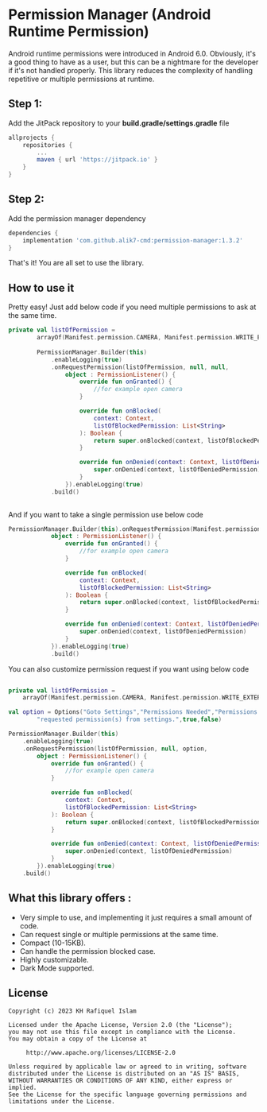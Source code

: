 # Permission Manager (Android Runtime Permission)

Android runtime permissions were introduced in Android 6.0. Obviously, it's a good thing to have as
a user, but this can be a nightmare for the developer if it's not handled properly.
This library reduces the complexity of handling repetitive or multiple permissions at runtime.

## Step 1:

Add the JitPack repository to your **build.gradle/settings.gradle** file

```groovy
allprojects {
    repositories {
        ...
        maven { url 'https://jitpack.io' }
    }
}
```

## Step 2:

Add the permission manager dependency

```groovy
dependencies {
    implementation 'com.github.alik7-cmd:permission-manager:1.3.2'
}
```

That's it! You are all set to use the library.

## How to use it

Pretty easy! Just add below code if you need multiple permissions to ask at the same time.

```kotlin
private val listOfPermission = 
        arrayOf(Manifest.permission.CAMERA, Manifest.permission.WRITE_EXTERNAL_STORAGE)
        
        PermissionManager.Builder(this)
            .enableLogging(true)
            .onRequestPermission(listOfPermission, null, null,
                object : PermissionListener() {
                    override fun onGranted() {
                        //for example open camera
                    }

                    override fun onBlocked(
                        context: Context,
                        listOfBlockedPermission: List<String>
                    ): Boolean {
                        return super.onBlocked(context, listOfBlockedPermission)
                    }

                    override fun onDenied(context: Context, listOfDeniedPermission: List<String>) {
                        super.onDenied(context, listOfDeniedPermission)
                    }
                }).enableLogging(true)
            .build()
        
```

And if you want to take a single permission use below code

```kotlin
PermissionManager.Builder(this).onRequestPermission(Manifest.permission.CAMERA, null,
            object : PermissionListener() {
                override fun onGranted() {
                    //for example open camera
                }

                override fun onBlocked(
                    context: Context,
                    listOfBlockedPermission: List<String>
                ): Boolean {
                    return super.onBlocked(context, listOfBlockedPermission)
                }

                override fun onDenied(context: Context, listOfDeniedPermission: List<String>) {
                    super.onDenied(context, listOfDeniedPermission)
                }
            }).enableLogging(true)
            .build()
```

You can also customize permission request if you want using below code

```kotlin

private val listOfPermission =
    arrayOf(Manifest.permission.CAMERA, Manifest.permission.WRITE_EXTERNAL_STORAGE)

val option = Options("Goto Settings","Permissions Needed","Permissions Needed","Please provide " +
        "requested permission(s) from settings.",true,false)

PermissionManager.Builder(this)
    .enableLogging(true)
    .onRequestPermission(listOfPermission, null, option,
        object : PermissionListener() {
            override fun onGranted() {
                //for example open camera
            }

            override fun onBlocked(
                context: Context,
                listOfBlockedPermission: List<String>
            ): Boolean {
                return super.onBlocked(context, listOfBlockedPermission)
            }

            override fun onDenied(context: Context, listOfDeniedPermission: List<String>) {
                super.onDenied(context, listOfDeniedPermission)
            }
        }).enableLogging(true)
    .build()


```

## What this library offers :

- Very simple to use, and implementing it just requires a small   amount of code.
- Can request single or multiple permissions at the same time.
- Compact (10-15KB).
- Can handle the permission blocked case.
- Highly customizable.
- Dark Mode supported.

## License

```
Copyright (c) 2023 KH Rafiquel Islam

Licensed under the Apache License, Version 2.0 (the "License");
you may not use this file except in compliance with the License.
You may obtain a copy of the License at

     http://www.apache.org/licenses/LICENSE-2.0

Unless required by applicable law or agreed to in writing, software
distributed under the License is distributed on an "AS IS" BASIS,
WITHOUT WARRANTIES OR CONDITIONS OF ANY KIND, either express or implied.
See the License for the specific language governing permissions and
limitations under the License.
```